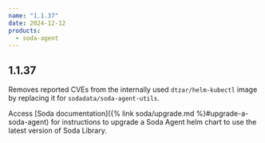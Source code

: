 ```yaml
---
name: "1.1.37"
date: 2024-12-12
products:
  - soda-agent
---
```

## 1.1.37

Removes reported CVEs from the internally used `dtzar/helm-kubectl` image by replacing it for `sodadata/soda-agent-utils`. <br />

Access [Soda documentation]({% link soda/upgrade.md %}#upgrade-a-soda-agent) for instructions to upgrade a Soda Agent helm chart to use the latest version of Soda Library.
